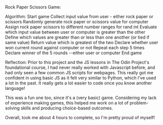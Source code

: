 Rock Paper Scissors Game:

Algorithm:
Start game
Collect input value from user - either rock paper or scissors
Randomly generate rock paper or scissors value for computer
    Assign rock paper scissors to different number ranges for rand int
Evaluate which input value between user or computer is greater than the other
    Define which values are greater than or less than one another (or tied if same value)
Return value which is greatest of the two
    Declare whether user won current round against computer or not
Repeat each step 5 times
Declare winner of the 5 rounds --either user or computer
End game

Reflection:
Prior to this project and the JS lessons in The Odin Project's foundational course, I had never really worked with Javascript before, and had only seen a few common JS scripts for webpages. This really got me confident in using basic JS as it felt very similar to Python, which I've used a lot in the past. It really gets a lot easier to code once you know another language!

This was a fun one too, since it's a (very basic) game. Considering my lack of experience making games, this helped me work on a lot of problem-solving skills and producing choice-based outcomes.

Overall, took me about 4 hours to complete, so I'm pretty proud of myself!